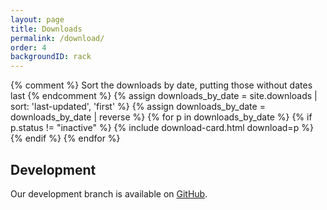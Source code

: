 ```yaml
---
layout: page
title: Downloads
permalink: /download/
order: 4
backgroundID: rack
---
```

<div class="card-columns">
    {% comment %}
    Sort the downloads by date, putting those without dates last
    {% endcomment %}
    {% assign downloads_by_date = site.downloads | sort: 'last-updated', 'first' %}
    {% assign downloads_by_date = downloads_by_date | reverse %}
    {% for p in downloads_by_date %}
        {% if p.status != "inactive" %}
            {% include download-card.html download=p %}
        {% endif %}
    {% endfor %}
</div>

## Development

Our development branch is available on [GitHub](https://github.com/HPC-certification-forum).
